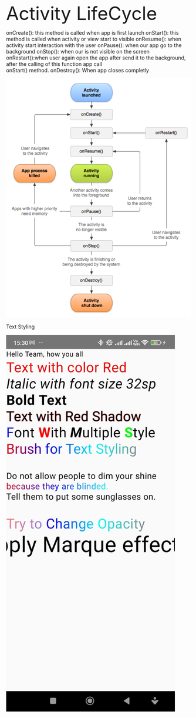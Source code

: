 <span style="font-size: 50px;">Activity LifeCycle</span>


onCreate(): this method is called when app is first launch
onStart(): this method is called when activity or view start to visible
onResume(): when activity start interaction with the user
onPause(): when our app go to the background
onStop(): when our is not visible on the screen
onRestart():when user again open the app after send it to the background, after the calling of this function app call  
            onStart() method.
onDestroy(): When app closes completly


![Activity LifeCycle](https://github.com/akmaurya7/Text_compose_and_lifecycle/blob/master/ScreenShot/Android-Activity-Lifecycle.png)



Text Styling

![Text_Styling_ScreenShot](https://github.com/akmaurya7/Text_compose_and_lifecycle/blob/master/ScreenShot/TextStyling.jpg)
